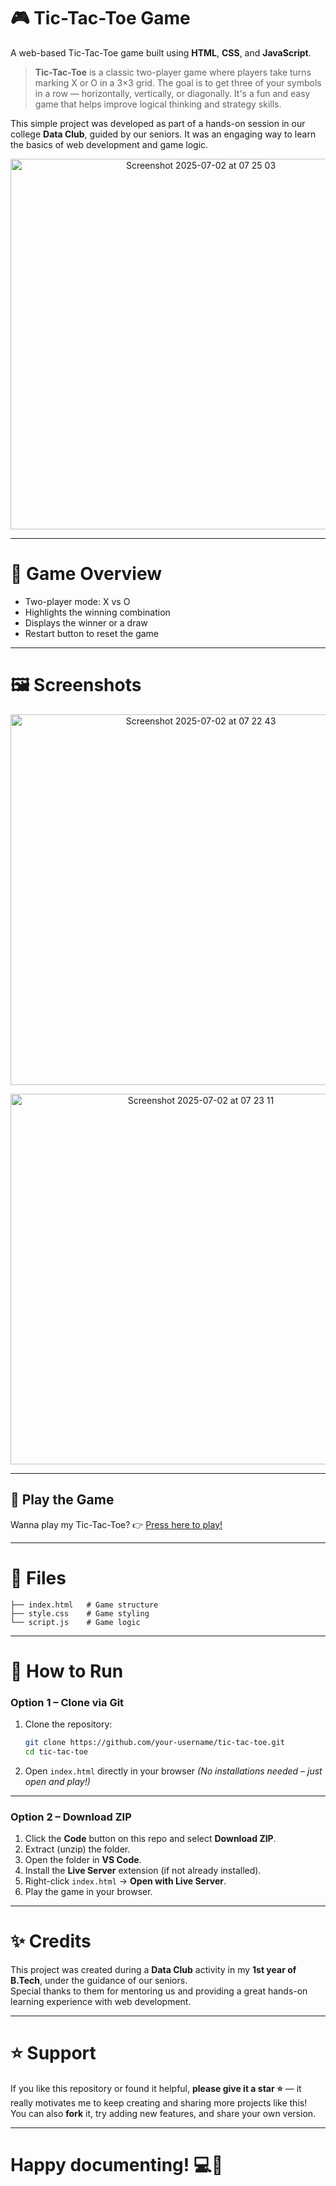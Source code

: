 # 🎮 Tic-Tac-Toe Game

A web-based Tic-Tac-Toe game built using **HTML**, **CSS**, and **JavaScript**.

> **Tic-Tac-Toe** is a classic two-player game where players take turns marking X or O in a 3×3 grid.
> The goal is to get three of your symbols in a row — horizontally, vertically, or diagonally.
> It's a fun and easy game that helps improve logical thinking and strategy skills.
 
This  simple project was developed as part of a hands-on session in our college **Data Club**, guided by our seniors. It was an engaging way to learn the basics of web development and game logic.

<p align="center">

<img width="593" alt="Screenshot 2025-07-02 at 07 25 03" src="https://github.com/user-attachments/assets/bad90c62-d149-45aa-a65f-deaf8cdb37d5" />
</p>

---

# 🧠 Game Overview

- Two-player mode: X vs O
- Highlights the winning combination
- Displays the winner or a draw
- Restart button to reset the game

---

# 🖼️ Screenshots

<p align="center">
  <img width="593" alt="Screenshot 2025-07-02 at 07 22 43" src="https://github.com/user-attachments/assets/2036332e-e104-4524-a549-c67d1881aabf" />
</p>

<p align="center">
  <img width="593" alt="Screenshot 2025-07-02 at 07 23 11" src="https://github.com/user-attachments/assets/4c589096-eefd-4bb4-b367-c3390935caff" />
</p>

---

## 🎯 Play the Game
Wanna play my Tic-Tac-Toe? 👉 [Press here to play!](https://tic-toc-toe-game-niha1.vercel.app/)

---

# 📁 Files

```
├── index.html   # Game structure
├── style.css    # Game styling
└── script.js    # Game logic

```

---

# 🚀 How to Run

### Option 1 – Clone via Git

1. Clone the repository:

   ```bash
   git clone https://github.com/your-username/tic-tac-toe.git
   cd tic-tac-toe
   ```
2. Open `index.html` directly in your browser
   *(No installations needed – just open and play!)*

---

### Option 2 – Download ZIP

1. Click the **Code** button on this repo and select **Download ZIP**.
2. Extract (unzip) the folder.
3. Open the folder in **VS Code**.
4. Install the **Live Server** extension (if not already installed).
5. Right-click `index.html` → **Open with Live Server**.
6. Play the game in your browser.

---


# ✨ Credits

This project was created during a **Data Club** activity in my **1st year of B.Tech**, under the guidance of our seniors.  
Special thanks to them for mentoring us and providing a great hands-on learning experience with web development.

---

# ⭐ Support

If you like this repository or found it helpful, **please give it a star ⭐** — it really motivates me to keep creating and sharing more projects like this!  
You can also **fork** it, try adding new features, and share your own version.

---

# Happy documenting! 💻📘




